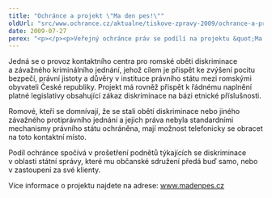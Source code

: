 ```yaml
---
title: "Ochránce a projekt \"Ma den pes!\""
oldUrl: "src/www.ochrance.cz/aktualne/tiskove-zpravy-2009/ochrance-a-projekt-ma-den-pes"
date: 2009-07-27
perex: "<p></p><p>Veřejný ochránce práv se podílí na projektu &quot;Ma den pes!&quot;, který realizuje občanské sdružení Z§vůle práva, o.s. s finanční podporou Ministerstva vnitra ČR.</p>"
---
```


<!-- imported from the old website -->

<p>Jedná se o provoz kontaktního centra pro romské oběti diskriminace a závažného kriminálního jednání, jehož cílem je přispět ke zvýšení pocitu bezpečí, právní jistoty a důvěry v instituce právního státu mezi romskými obyvateli České republiky. Projekt má rovněž přispět k řádnému naplnění platné legislativy obsahující zákaz diskriminace na bázi etnické příslušnosti.</p><p class="Normln">Romové, kteří se domnívají, že se stali obětí diskriminace nebo jiného závažného protiprávního jednání a jejich práva nebyla standardními mechanismy právního státu ochráněna, mají možnost telefonicky se obracet na toto kontaktní místo.</p><p class="Normln">Podíl ochránce spočívá v prošetření podnětů týkajících se diskriminace v oblasti státní správy, které mu občanské sdružení předá buď samo, nebo v zastoupení za své klienty.</p><p class="Normln">Více informace o projektu najdete na adrese: <a href="http://www.madenpes.cz">www.madenpes.cz</a></p>
